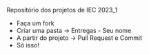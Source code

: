 Repositório dos projetos de IEC 2023_1

- Faça um fork
- Criar uma pasta -> Entregas - Seu nome
- A partir do projeto -> Pull Request e Commit
- Só isso!
